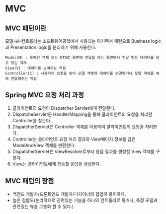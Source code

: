 # MVC
## MVC 패턴이란
모델-뷰-컨트롤러는 소프트웨어공학에서 사용되는 아키텍쳐 패턴으로 Business logic과 Presentation logic을 분리하기 위해 사용한다.

```
Model(M) : 도메인 객체 또는 DTO로 화면에 전달할 또는 화면에서 전달 받은 데이터를 담고 있는 객체
View(V) : 데이터를 보여주는 역할
Controller(C) : 사용자의 요청을 받아 모델 객체의 데이터를 변경하거나 모델 객체를 뷰에 전달해주는 역할
```

## Spring MVC 요청 처리 과정
1. 클라이언트의 요청이 Dispatcher Servlet에게 전달된다.
2. DIspatcheServlet은 HandlerMapping을 통해 클라이언트의 요청을 처리할 Controller를 찾는다.
3. DispatcherServlet은 Controller 객체를 이용하여 클라이언트의 요청을 처리한다.
4. Controller는 클라이언트 요청 처리 결과와 View페이지 정보를 담은 ModelAndView 객체를 반환한다.
5. DispatcherServlet은 ViewResolver로부터 응답 결과를 생성할 View 객체를 구한다.
6. View는 클라이언트에게 전송할 응답을 생성한다.

## MVC 패턴의 장점
- 백엔드 개발자/프론트엔드 개발자/디자이너의 협업이 용이하다.
- 높은 결합도(논리적으로 관련있는 기능을 하나의 컨트롤러로 묶거나, 특정 모델과 관련있는 뷰를 그룹화 할 수 있다.)

